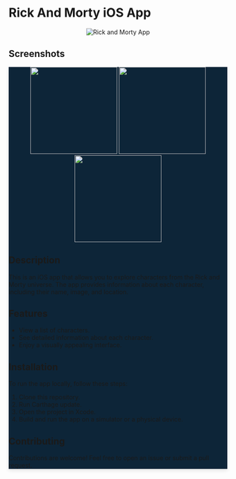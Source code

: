 # Rick And Morty iOS App

<p align="center">
  <img src="https://github.com/isml/RickAndMorty/blob/main/RAM_Assets/RAMGif.gif" alt="Rick and Morty App">
</p>

## Screenshots
<div style="background-color: #0d2538; box-shadow: 0 4px 8px rgba(0, 0, 0, 0.1);">
<p align="center">
  <img src="https://github.com/isml/RickAndMorty/blob/main/RAM_Assets/RAMHome.PNG" width="200">
  <img src="https://github.com/isml/RickAndMorty/blob/main/RAM_Assets/RAMHome2.PNG" width="200">
  <img src="https://github.com/isml/RickAndMorty/blob/main/RAM_Assets/RAMHome3.PNG" width="200">
</p>

## Description

This is an iOS app that allows you to explore characters from the Rick and Morty universe. The app provides information about each character, including their name, image, and location.

## Features

- View a list of characters.
- See detailed information about each character.
- Enjoy a visually appealing interface.

## Installation

To run the app locally, follow these steps:

1. Clone this repository.
2. Run Carthage update.
3. Open the project in Xcode.
4. Build and run the app on a simulator or a physical device.

## Contributing

Contributions are welcome! Feel free to open an issue or submit a pull request.
</div>

